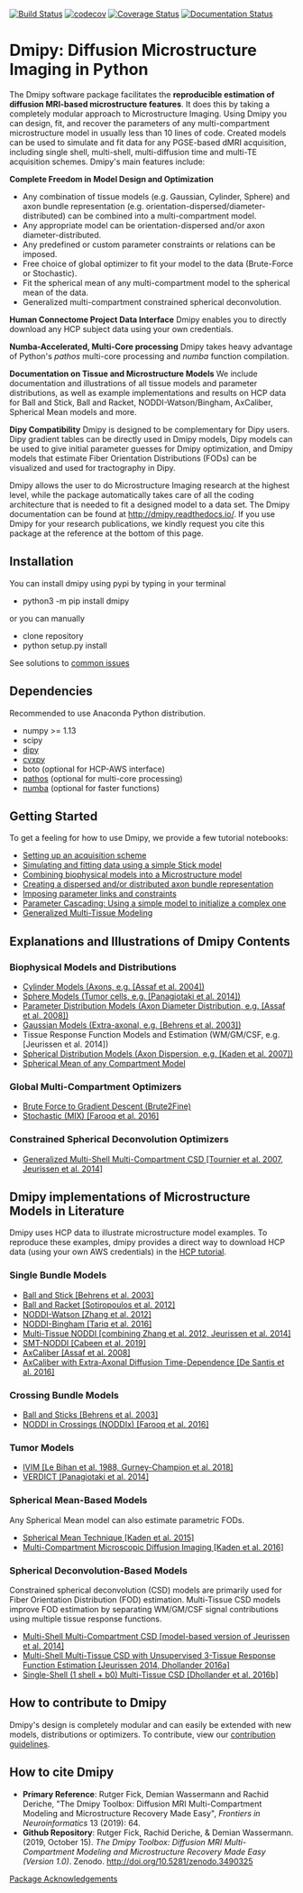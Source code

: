 [![Build Status](https://travis-ci.org/AthenaEPI/dmipy.svg?branch=master)](https://travis-ci.org/AthenaEPI/dmipy)
[![codecov](https://codecov.io/gh/AthenaEPI/dmipy/branch/master/graph/badge.svg)](https://codecov.io/gh/AthenaEPI/dmipy)
[![Coverage Status](https://coveralls.io/repos/github/AthenaEPI/dmipy/badge.svg)](https://coveralls.io/github/AthenaEPI/dmipy)
[![Documentation Status](https://readthedocs.org/projects/dmipy/badge/?version=latest)](http://dmipy.readthedocs.io/en/latest/?badge=latest)


# Dmipy: Diffusion Microstructure Imaging in Python

The Dmipy software package facilitates the **reproducible estimation of diffusion MRI-based microstructure features**. It does this by taking a completely modular approach to Microstructure Imaging. Using Dmipy you can design, fit, and recover the parameters of any multi-compartment microstructure model in usually less than 10 lines of code. Created models can be used to simulate and fit data for any PGSE-based dMRI acquisition, including single shell, multi-shell, multi-diffusion time and multi-TE acquisition schemes. Dmipy's main features include:

**Complete Freedom in Model Design and Optimization**
- Any combination of tissue models (e.g. Gaussian, Cylinder, Sphere) and axon bundle representation (e.g. orientation-dispersed/diameter-distributed) can be combined into a multi-compartment model.
- Any appropriate model can be orientation-dispersed and/or axon diameter-distributed.
- Any predefined or custom parameter constraints or relations can be imposed.
- Free choice of global optimizer to fit your model to the data (Brute-Force or Stochastic).
- Fit the spherical mean of any multi-compartment model to the spherical mean of the data.
- Generalized multi-compartment constrained spherical deconvolution.

**Human Connectome Project Data Interface**
Dmipy enables you to directly download any HCP subject data using your own credentials.

**Numba-Accelerated, Multi-Core processing**
Dmipy takes heavy advantage of Python's *pathos* multi-core processing and *numba* function compilation.

**Documentation on Tissue and Microstructure Models**
We include documentation and illustrations of all tissue models and parameter distributions, as well as example implementations and results on HCP data for Ball and Stick, Ball and Racket, NODDI-Watson/Bingham, AxCaliber, Spherical Mean models and more.

**Dipy Compatibility**
Dmipy is designed to be complementary for Dipy users. Dipy gradient tables can be directly used in Dmipy models, Dipy models can be used to give initial parameter guesses for Dmipy optimization, and Dmipy models that estimate Fiber Orientation Distributions (FODs) can be visualized and used for tractography in Dipy.

Dmipy allows the user to do Microstructure Imaging research at the highest level, while the package automatically takes care of all the coding architecture that is needed to fit a designed model to a data set. The Dmipy documentation can be found at http://dmipy.readthedocs.io/. If you use Dmipy for your research publications, we kindly request you cite this package at the reference at the bottom of this page.

## Installation
You can install dmipy using pypi by typing in your terminal
- python3 -m pip install dmipy

or you can manually
- clone repository
- python setup.py install

See solutions to [common issues](https://github.com/AthenaEPI/dmipy/blob/master/common_issues.md)
## Dependencies
Recommended to use Anaconda Python distribution.
- numpy >= 1.13
- scipy
- [dipy](http://nipy.org/dipy/)
- [cvxpy](http://www.cvxpy.org/)
- boto (optional for HCP-AWS interface)
- [pathos](https://pypi.python.org/pypi/pathos) (optional for multi-core processing)
- [numba](https://numba.pydata.org/) (optional for faster functions)

## Getting Started
To get a feeling for how to use Dmipy, we provide a few tutorial notebooks:
- [Setting up an acquisition scheme](http://nbviewer.jupyter.org/github/AthenaEPI/dmipy/blob/master/examples/tutorial_setting_up_acquisition_scheme.ipynb)
- [Simulating and fitting data using a simple Stick model](http://nbviewer.jupyter.org/github/AthenaEPI/dmipy/blob/master/examples/tutorial_simulating_and_fitting_using_a_simple_model.ipynb)
- [Combining biophysical models into a Microstructure model](http://nbviewer.jupyter.org/github/AthenaEPI/dmipy/blob/master/examples/tutorial_combining_biophysical_models_into_microstructure_model.ipynb)
- [Creating a dispersed and/or distributed axon bundle representation](http://nbviewer.jupyter.org/github/AthenaEPI/dmipy/blob/master/examples/tutorial_distributed_model_representations.ipynb)
- [Imposing parameter links and constraints](http://nbviewer.jupyter.org/github/AthenaEPI/dmipy/blob/master/examples/tutorial_imposing_parameter_links.ipynb)
- [Parameter Cascading: Using a simple model to initialize a complex one](http://nbviewer.jupyter.org/github/AthenaEPI/dmipy/blob/master/examples/tutorial_parameter_cascading_and_simulating_nd_datasets.ipynb)
- [Generalized Multi-Tissue Modeling](http://nbviewer.jupyter.org/github/AthenaEPI/dmipy/blob/master/examples/tutorial_generalized_multi_tissue_modeling.ipynb)

## Explanations and Illustrations of Dmipy Contents
### Biophysical Models and Distributions
- [Cylinder Models (Axons, e.g. [Assaf et al. 2004])](http://nbviewer.jupyter.org/github/AthenaEPI/dmipy/blob/master/examples/example_cylinder_models.ipynb)
- [Sphere Models (Tumor cells, e.g. [Panagiotaki et al. 2014])](http://nbviewer.jupyter.org/github/AthenaEPI/dmipy/blob/master/examples/example_sphere_models.ipynb)
- [Parameter Distribution Models (Axon Diameter Distribution, e.g. [Assaf et al. 2008])](http://nbviewer.jupyter.org/github/AthenaEPI/dmipy/blob/master/examples/example_diameter_distributions.ipynb)
- [Gaussian Models (Extra-axonal, e.g. [Behrens et al. 2003])](http://nbviewer.jupyter.org/github/AthenaEPI/dmipy/blob/master/examples/example_gaussian_models.ipynb)
- Tissue Response Function Models and Estimation (WM/GM/CSF, e.g. [Jeurissen et al. 2014])
- [Spherical Distribution Models (Axon Dispersion, e.g. [Kaden et al. 2007])](http://nbviewer.jupyter.org/github/AthenaEPI/dmipy/blob/master/examples/example_watson_bingham.ipynb)
- [Spherical Mean of any Compartment Model](http://nbviewer.jupyter.org/github/AthenaEPI/dmipy/blob/master/examples/example_spherical_mean_models.ipynb)
### Global Multi-Compartment Optimizers
- [Brute Force to Gradient Descent (Brute2Fine)](http://nbviewer.jupyter.org/github/AthenaEPI/dmipy/blob/master/examples/example_brute_force_optimization.ipynb)
- [Stochastic (MIX) [Farooq et al. 2016]](http://nbviewer.jupyter.org/github/AthenaEPI/dmipy/blob/master/examples/example_stochastic_mix_optimization.ipynb)
### Constrained Spherical Deconvolution Optimizers
- [Generalized Multi-Shell Multi-Compartment CSD [Tournier et al. 2007, Jeurissen et al. 2014]](http://nbviewer.jupyter.org/github/AthenaEPI/dmipy/blob/master/examples/example_generalized_csd_optimizer.ipynb)
## Dmipy implementations of Microstructure Models in Literature
Dmipy uses HCP data to illustrate microstructure model examples. To reproduce these examples, dmipy provides a direct way to download HCP data (using your own AWS credentials) in the [HCP tutorial](http://nbviewer.jupyter.org/github/AthenaEPI/dmipy/blob/master/examples/tutorial_human_connectome_project_aws.ipynb).
### Single Bundle Models
- [Ball and Stick [Behrens et al. 2003]](http://nbviewer.jupyter.org/github/AthenaEPI/dmipy/blob/master/examples/example_ball_and_stick.ipynb)
- [Ball and Racket [Sotiropoulos et al. 2012]](http://nbviewer.jupyter.org/github/AthenaEPI/dmipy/blob/master/examples/example_ball_and_racket.ipynb)
- [NODDI-Watson [Zhang et al. 2012]](http://nbviewer.jupyter.org/github/AthenaEPI/dmipy/blob/master/examples/example_noddi_watson.ipynb)
- [NODDI-Bingham [Tariq et al. 2016]](http://nbviewer.jupyter.org/github/AthenaEPI/dmipy/blob/master/examples/example_noddi_bingham.ipynb)
- [Multi-Tissue NODDI [combining Zhang et al. 2012, Jeurissen et al. 2014]](http://nbviewer.jupyter.org/github/AthenaEPI/dmipy/blob/master/examples/example_multi_tissue_noddi.ipynb)
- [SMT-NODDI [Cabeen et al. 2019]](http://nbviewer.jupyter.org/github/AthenaEPI/dmipy/blob/master/examples/example_smt_noddi.ipynb)
- [AxCaliber [Assaf et al. 2008]](http://nbviewer.jupyter.org/github/AthenaEPI/dmipy/blob/master/examples/example_axcaliber.ipynb)
- [AxCaliber with Extra-Axonal Diffusion Time-Dependence [De Santis et al. 2016]](http://nbviewer.jupyter.org/github/AthenaEPI/dmipy/blob/master/examples/example_axcaliber_temporal_zeppeline.ipynb)

### Crossing Bundle Models
- [Ball and Sticks [Behrens et al. 2003]](http://nbviewer.jupyter.org/github/AthenaEPI/dmipy/blob/master/examples/example_ball_and_sticks.ipynb)
- [NODDI in Crossings (NODDIx) [Farooq et al. 2016]](http://nbviewer.jupyter.org/github/AthenaEPI/dmipy/blob/master/examples/example_mix_microstructure_imaging_in_crossings.ipynb)

### Tumor Models
- [IVIM [Le Bihan et al. 1988, Gurney-Champion et al. 2018]](http://nbviewer.jupyter.org/github/AthenaEPI/dmipy/blob/master/examples/example_ivim.ipynb)
- [VERDICT [Panagiotaki et al. 2014]](http://nbviewer.jupyter.org/github/AthenaEPI/dmipy/blob/master/examples/example_verdict.ipynb)
### Spherical Mean-Based Models
Any Spherical Mean model can also estimate parametric FODs.
- [Spherical Mean Technique [Kaden et al. 2015]](http://nbviewer.jupyter.org/github/AthenaEPI/dmipy/blob/master/examples/example_spherical_mean_technique.ipynb)
- [Multi-Compartment Microscopic Diffusion Imaging [Kaden et al. 2016]](http://nbviewer.jupyter.org/github/AthenaEPI/dmipy/blob/master/examples/example_multi_compartment_spherical_mean_technique.ipynb)
### Spherical Deconvolution-Based Models
Constrained spherical deconvolution (CSD) models are primarily used for Fiber Orientation Distribution (FOD) estimation. Multi-Tissue CSD models improve FOD estimation by separating WM/GM/CSF signal contributions using multiple tissue response functions.
- [Multi-Shell Multi-Compartment CSD [model-based version of Jeurissen et al. 2014]](http://nbviewer.jupyter.org/github/AthenaEPI/dmipy/blob/master/examples/example_multi_compartment_constrained_spherical_deconvolution.ipynb)
- [Multi-Shell Multi-Tissue CSD with Unsupervised 3-Tissue Response Function Estimation [Jeurissen 2014, Dhollander 2016a]](http://nbviewer.jupyter.org/github/AthenaEPI/dmipy/blob/master/examples/example_multi_tissue_constrained_spherical_deconvolution.ipynb)
- [Single-Shell (1 shell + b0) Multi-Tissue CSD [Dhollander et al. 2016b]](http://nbviewer.jupyter.org/github/AthenaEPI/dmipy/blob/master/examples/example_single_shell_three_tissue_csd.ipynb)

## How to contribute to Dmipy
Dmipy's design is completely modular and can easily be extended with new models, distributions or optimizers. To contribute, view our [contribution guidelines](https://github.com/AthenaEPI/dmipy/blob/master/contribution_guidelines.rst).
## How to cite Dmipy
- **Primary Reference**: Rutger Fick, Demian Wassermann and Rachid Deriche, "The Dmipy Toolbox: Diffusion MRI Multi-Compartment Modeling and Microstructure Recovery Made Easy", *Frontiers in Neuroinformatics* 13 (2019): 64.
- **Github Repository**: Rutger Fick, Rachid Deriche, & Demian Wassermann. (2019, October 15). *The Dmipy Toolbox: Diffusion MRI Multi-Compartment Modeling and Microstructure Recovery Made Easy (Version 1.0)*. Zenodo. http://doi.org/10.5281/zenodo.3490325

[Package Acknowledgements](https://github.com/AthenaEPI/dmipy/blob/master/Acknowledgements.md)
